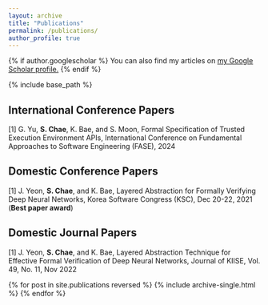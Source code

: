 ```yaml
---
layout: archive
title: "Publications"
permalink: /publications/
author_profile: true
---
```


{% if author.googlescholar %}
  You can also find my articles on <u><a href="{{author.googlescholar}}">my Google Scholar profile</a>.</u>
{% endif %}

{% include base_path %}

International Conference Papers
-----------------------
[1] G. Yu, **S. Chae**, K. Bae, and S. Moon, Formal Specification of Trusted Execution Environment APIs, International Conference on Fundamental Approaches to Software Engineering (FASE), 2024


Domestic Conference Papers
--------------------------
[1] J. Yeon, **S. Chae**, and K. Bae, Layered Abstraction for Formally Verifying Deep Neural Networks, Korea Software Congress (KSC), Dec 20-22, 2021 (**Best paper award**)


Domestic Journal Papers
-----------------------
[1] J. Yeon, **S. Chae**, and K. Bae, Layered Abstraction Technique for Effective Formal Verification of Deep Neural Networks, Journal of KIISE, Vol. 49, No. 11, Nov 2022


{% for post in site.publications reversed %}
  {% include archive-single.html %}
{% endfor %}